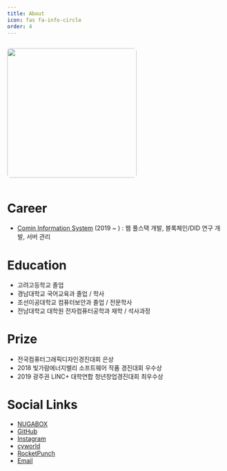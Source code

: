 ```yaml
---
title: About
icon: fas fa-info-circle
order: 4
---
```


<p style="display:inline-block;">
  <img src="https://cdn.jsdelivr.net/gh/nugaBox/nugabox.github.io/assets/img/common/about.jpg" width="300px" align="left" style="display:block; border-radius: 7px; padding: 0px;">
</p>

# Career
- [Comin Information System](https://www.comin.com) (2019 ~ ) : 웹 풀스택 개발, 블록체인/DID 연구 개발, 서버 관리

# Education
- 고려고등학교 졸업
- 경남대학교 국어교육과 졸업 / 학사
- 조선이공대학교 컴퓨터보안과 졸업 / 전문학사
- 전남대학교 대학원 전자컴퓨터공학과 재학 / 석사과정

# Prize
- 전국컴퓨터그래픽디자인경진대회 은상
- 2018 빛가람에너지밸리 소프트웨어 작품 경진대회 우수상
- 2019 광주권 LINC+ 대학연합 청년창업경진대회 최우수상

# Social Links
- [NUGABOX](https://nugabox.com)
- [GitHub](https://github.com/nugaBox)
- [Instagram](https://www.instagram.com/nugabox)
- [cyworld](https://minihompy.cyworld.com/nugabox)
- [RocketPunch](https://www.rocketpunch.com/@nugabox)
- [Email](mailto:root@nugabox.com)
